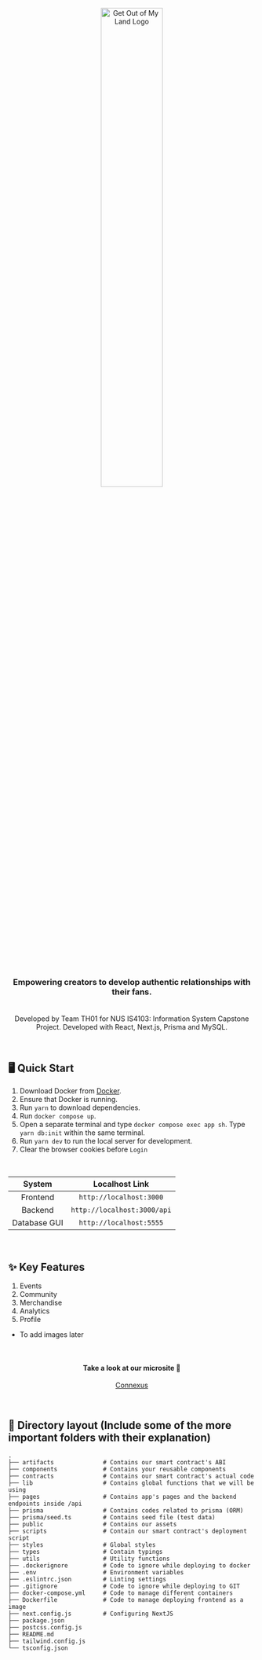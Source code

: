<p align="center">
    <img src="https://imgur.com/jQF5hm5.png" alt="Get Out of My Land Logo" draggable="false" width="50%">
</p>

<h3 align="center">Empowering creators to develop authentic relationships with their fans.<br><br></h3>

<p align="center">
    Developed by Team TH01 for NUS IS4103: Information System Capstone Project. Developed with React, Next.js, Prisma and MySQL.</h3>
</p><br>


## 🖥 Quick Start

1. Download Docker from [Docker](https://www.docker.com/).
2. Ensure that Docker is running.
3. Run `yarn` to download dependencies.
4. Run `docker compose up`.
5. Open a separate terminal and type `docker compose exec app sh`. Type `yarn db:init` within the same terminal. 
6. Run `yarn dev` to run the local server for development.
7. Clear the browser cookies before `Login`

<br>

| System  | Localhost Link |
| :---:   | :---:   |
| Frontend  |`http://localhost:3000` |
| Backend  | `http://localhost:3000/api`  |
| Database GUI | `http://localhost:5555`  |

<br>

## ✨ Key Features

1. Events
2. Community
3. Merchandise
4. Analytics
5. Profile
- To add images later 

<br>

<h4 align=center>Take a look at our microsite 🎨</h4>
<p align=center><a class="button1" href="/">Connexus</a></p>


<br>

## 🔨 Directory layout (Include some of the more important folders with their explanation)

    .
    ├── artifacts              # Contains our smart contract's ABI
    ├── components             # Contains your reusable components
    ├── contracts              # Contains our smart contract's actual code
    ├── lib                    # Contains global functions that we will be using
    ├── pages                  # Contains app's pages and the backend endpoints inside /api
    ├── prisma                 # Contains codes related to prisma (ORM)
    ├── prisma/seed.ts         # Contains seed file (test data)
    ├── public                 # Contains our assets
    ├── scripts                # Contain our smart contract's deployment script
    ├── styles                 # Global styles
    ├── types                  # Contain typings
    ├── utils                  # Utility functions
    ├── .dockerignore          # Code to ignore while deploying to docker
    ├── .env                   # Environment variables
    ├── .eslintrc.json         # Linting settings
    ├── .gitignore             # Code to ignore while deploying to GIT
    ├── docker-compose.yml     # Code to manage different containers
    ├── Dockerfile             # Code to manage deploying frontend as a image
    ├── next.config.js         # Configuring NextJS
    ├── package.json
    ├── postcss.config.js
    ├── README.md
    ├── tailwind.config.js
    └── tsconfig.json
